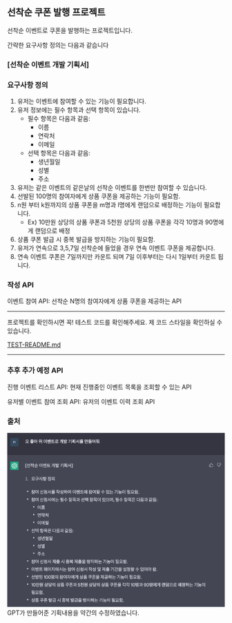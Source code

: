 선착순 쿠폰 발행 프로젝트
---

선착순 이벤트로 쿠폰을 발행하는 프로젝트입니다.

간략한 요구사항 정의는 다음과 같습니다

### [선착순 이벤트 개발 기획서]

### 요구사항 정의
1. 유저는 이벤트에 참여할 수 있는 기능이 필요합니다.
2. 유저 정보에는 필수 항목과 선택 항목이 있습니다.
   - 필수 항목은 다음과 같음:
     - 이름
     - 연락처
     - 이메일
   - 선택 항목은 다음과 같음:
     - 생년월일
     - 성별
     - 주소
3. 유저는 같은 이벤트의 같은날의 선착순 이벤트를 한번만 참여할 수 있습니다.
4. 선발된 100명의 참여자에게 상품 쿠폰을 제공하는 기능이 필요함.
5. n원 부터 k원까지의 상품 쿠폰을 m명과 l명에게 랜덤으로 배정하는 기능이 필요합니다.
    - Ex) 10만원 상당의 상품 쿠폰과 5천원 상당의 상품 쿠폰을 각각 10명과 90명에게 랜덤으로 배정
6. 상품 쿠폰 발급 시 중복 발급을 방지하는 기능이 필요함.
7. 유저가 연속으로 3,5,7일 선착순에 들었을 경우 연속 이벤트 쿠폰을 제공합니다.
8. 연속 이벤트 쿠폰은 7일까지만 카운트 되며 7일 이후부터는 다시 1일부터 카운트 됩니다.

### 작성 API
이벤트 참여 API: 선착순 N명의 참여자에게 상품 쿠폰을 제공하는 API

---

프로젝트를 확인하시면 꼭! 테스트 코드를 확인해주세요.
제 코드 스타일을 확인하실 수 있습니다.

[TEST-README.md](src%2Ftest%2FREADME.md)

---

### 추후 추가 예정 API
진행 이벤트 리스트 API: 현재 진행중인 이벤트 목록을 조회할 수 있는 API

유저별 이벤트 참여 조회 API: 유저의 이벤트 이력 조회 API

### 출처
![GptRequirementsSpecification.png](GptRequirementsSpecification.png) \
GPT가 만들어준 기획내용을 약간의 수정하였습니다.